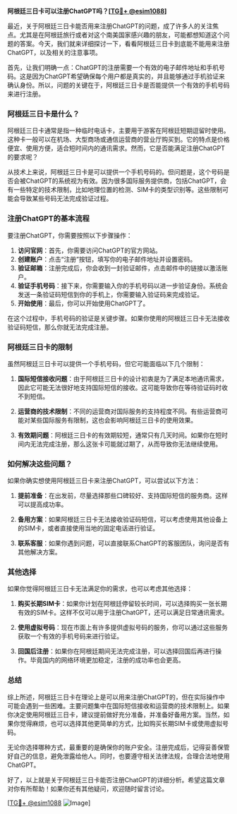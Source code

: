 **阿根廷三日卡可以注册ChatGPT吗？[[TG💪+ @esim1088](https://t.me/s/esim1088)]**

最近，关于阿根廷三日卡能否用来注册ChatGPT的问题，成了许多人的关注焦点。尤其是在阿根廷旅行或者对这个南美国家感兴趣的朋友，可能都想知道这个问题的答案。今天，我们就来详细探讨一下，看看阿根廷三日卡到底能不能用来注册ChatGPT，以及相关的注意事项。

首先，让我们明确一点：ChatGPT的注册需要一个有效的电子邮件地址和手机号码。这是因为ChatGPT希望确保每个用户都是真实的，并且能够通过手机验证来确认身份。所以，问题的关键在于，阿根廷三日卡是否能提供一个有效的手机号码来进行注册。

### 阿根廷三日卡是什么？

阿根廷三日卡通常是指一种临时电话卡，主要用于游客在阿根廷短期逗留时使用。这种卡一般可以在机场、大型商场或通信运营商的营业厅购买到。它的特点是价格便宜、使用方便，适合短时间内的通讯需求。然而，它是否能满足注册ChatGPT的要求呢？

从技术上来说，阿根廷三日卡是可以提供一个手机号码的。但问题是，这个号码是否会被ChatGPT的系统视为有效。因为很多国际服务提供商，包括ChatGPT，会有一些特定的技术限制，比如地理位置的检测、SIM卡的类型识别等。这些限制可能会导致某些号码无法完成验证过程。

### 注册ChatGPT的基本流程

要注册ChatGPT，你需要按照以下步骤操作：

1. **访问官网**：首先，你需要访问ChatGPT的官方网站。
2. **创建账户**：点击“注册”按钮，填写你的电子邮件地址并设置密码。
3. **验证邮箱**：注册完成后，你会收到一封验证邮件，点击邮件中的链接以激活账户。
4. **验证手机号码**：接下来，你需要输入你的手机号码以进一步验证身份。系统会发送一条验证码短信到你的手机上，你需要输入验证码来完成验证。
5. **开始使用**：最后，你可以开始使用ChatGPT了。

在这个过程中，手机号码的验证是关键步骤。如果你使用的阿根廷三日卡无法接收验证码短信，那么你就无法完成注册。

### 阿根廷三日卡的限制

虽然阿根廷三日卡可以提供一个手机号码，但它可能面临以下几个限制：

1. **国际短信接收问题**：由于阿根廷三日卡的设计初衷是为了满足本地通讯需求，因此它可能无法很好地支持国际短信的接收。这可能导致你在等待验证码时收不到短信。
   
2. **运营商的技术限制**：不同的运营商对国际服务的支持程度不同。有些运营商可能对某些国际服务有限制，这也会影响阿根廷三日卡的使用效果。

3. **有效期问题**：阿根廷三日卡的有效期较短，通常只有几天时间。如果你在短时间内无法完成注册，那么这张卡可能就过期了，从而导致你无法继续使用。

### 如何解决这些问题？

如果你确实想使用阿根廷三日卡来注册ChatGPT，可以尝试以下方法：

1. **提前准备**：在出发前，尽量选择那些口碑较好、支持国际短信的服务商。这样可以提高成功率。
   
2. **备用方案**：如果阿根廷三日卡无法接收验证码短信，可以考虑使用其他设备上的SIM卡，或者直接使用当地的固定电话进行验证。

3. **联系客服**：如果你遇到问题，可以直接联系ChatGPT的客服团队，询问是否有其他解决方案。

### 其他选择

如果你觉得阿根廷三日卡无法满足你的需求，也可以考虑其他选择：

1. **购买长期SIM卡**：如果你计划在阿根廷停留较长时间，可以选择购买一张长期有效的SIM卡。这样不仅可以用于注册ChatGPT，还可以满足日常通讯需求。

2. **使用虚拟号码**：现在市面上有许多提供虚拟号码的服务，你可以通过这些服务获取一个有效的手机号码来进行验证。

3. **回国后注册**：如果你在阿根廷期间无法完成注册，可以选择回国后再进行操作。毕竟国内的网络环境更加稳定，注册的成功率也会更高。

### 总结

综上所述，阿根廷三日卡在理论上是可以用来注册ChatGPT的，但在实际操作中可能会遇到一些困难。主要问题集中在国际短信接收和运营商的技术限制上。如果你决定使用阿根廷三日卡，建议提前做好充分准备，并准备好备用方案。当然，如果你觉得麻烦，也可以选择其他更简单的方式，比如购买长期SIM卡或使用虚拟号码。

无论你选择哪种方式，最重要的是确保你的账户安全。注册完成后，记得妥善保管好自己的信息，避免泄露给他人。同时，也要遵守相关法律法规，合理合法地使用ChatGPT。

好了，以上就是关于阿根廷三日卡能否注册ChatGPT的详细分析。希望这篇文章对你有所帮助！如果你还有其他疑问，欢迎随时留言讨论。

[[TG💪+ @esim1088](https://t.me/s/esim1088) ![Image](https://i.postimg.cc/4NQfJmqS/Snipaste-2025-05-13-00-14-12.png)]